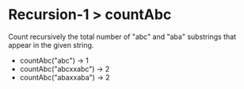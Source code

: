 # Recursion-1 > countAbc

Count recursively the total number of "abc" and "aba" substrings that appear in the given string.

- countAbc("abc") → 1
- countAbc("abcxxabc") → 2
- countAbc("abaxxaba") → 2